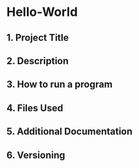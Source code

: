 # Hello-World
## 1. **Project Title**
## 2. **Description**
## 3. **How to run a program**
## 4. **Files Used**
## 5. **Additional Documentation**
## 6. **Versioning**

